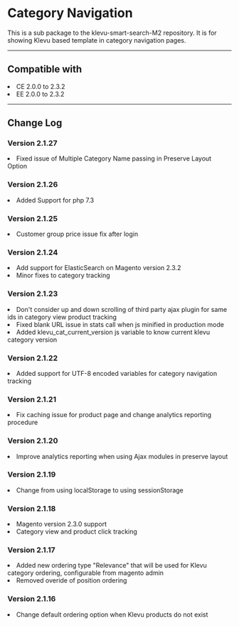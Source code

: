 # Category Navigation
This is a sub package to the klevu-smart-search-M2 repository. It is for
showing Klevu based template in category navigation pages.

<hr />
<h2>Compatible with</h2>
<li>CE 2.0.0 to 2.3.2</li>
<li>EE 2.0.0 to 2.3.2</li>

<hr />
<h2>Change Log</h2>
<h3>Version 2.1.27</h3>
<li> Fixed issue of Multiple Category Name passing in Preserve Layout Option</li>

<h3>Version 2.1.26</h3>
<li>Added Support for php 7.3</li>

<h3>Version 2.1.25</h3>
<li>Customer group price issue fix after login</li>

<h3>Version 2.1.24</h3>
<li>Add support for ElasticSearch on Magento version 2.3.2</li>
<li>Minor fixes to category tracking</li>

<h3>Version 2.1.23</h3>
<li>Don't consider up and down scrolling of third party ajax plugin for same ids in category view product tracking</li>
<li>Fixed blank URL issue in stats call when js minified in production mode</li>
<li>Added klevu_cat_current_version js variable to know current klevu category version</li>

<h3>Version 2.1.22</h3>
<li>Added support for UTF-8 encoded variables for category navigation tracking</li>

<h3>Version 2.1.21</h3>
<li>Fix caching issue for product page and change analytics reporting procedure</li>

<h3>Version 2.1.20</h3>
<li>Improve analytics reporting when using Ajax modules in preserve layout</li>

<h3>Version 2.1.19</h3>
<li>Change from using localStorage to using sessionStorage</li>

<h3>Version 2.1.18</h3>
<li>Magento version 2.3.0 support</li>
<li>Category view and product click tracking</li>

<h3>Version 2.1.17</h3>
<li>Added new ordering type "Relevance" that will be used for Klevu category ordering, configurable from magento admin</li>
<li>Removed overide of position ordering</li>

<h3>Version 2.1.16</h3>
<li>Change default ordering option when Klevu products do not exist</li>